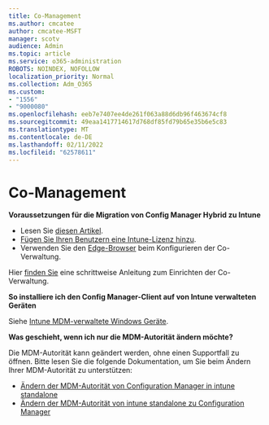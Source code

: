 ```yaml
---
title: Co-Management
ms.author: cmcatee
author: cmcatee-MSFT
manager: scotv
audience: Admin
ms.topic: article
ms.service: o365-administration
ROBOTS: NOINDEX, NOFOLLOW
localization_priority: Normal
ms.collection: Adm_O365
ms.custom:
- "1556"
- "9000080"
ms.openlocfilehash: eeb7e7407ee4de261f063a88d6db96f463674cf8
ms.sourcegitcommit: 49eaa1417714617d768df85fd79b65e35b6e5c83
ms.translationtype: MT
ms.contentlocale: de-DE
ms.lasthandoff: 02/11/2022
ms.locfileid: "62578611"
---
```

# <a name="co-management"></a>Co-Management

**Voraussetzungen für die Migration von Config Manager Hybrid zu Intune**

- Lesen Sie [diesen Artikel](https://docs.microsoft.com/mem/configmgr/mdm/understand/what-happened-to-hybrid).
- [Fügen Sie Ihren Benutzern eine Intune-Lizenz hinzu](https://docs.microsoft.com/mem/intune/fundamentals/licenses-assign).
- Verwenden Sie den [Edge-Browser](https://www.microsoft.com/edge) beim Konfigurieren der Co-Verwaltung.

Hier [finden Sie](https://admin.microsoft.com/AdminPortal/Home?#/modernonboarding/comanagesetupguide) eine schrittweise Anleitung zum Einrichten der Co-Verwaltung.

**So installiere ich den Config Manager-Client auf von Intune verwalteten Geräten**

Siehe [Intune MDM-verwaltete Windows Geräte](https://docs.microsoft.com/mem/configmgr/core/clients/deploy/deploy-clients-to-windows-computers#bkmk_mdm).

**Was geschieht, wenn ich nur die MDM-Autorität ändern möchte?**

Die MDM-Autorität kann geändert werden, ohne einen Supportfall zu öffnen. Bitte lesen Sie die folgende Dokumentation, um Sie beim Ändern Ihrer MDM-Autorität zu unterstützen:

- [Ändern der MDM-Autorität von Configuration Manager in intune standalone](https://docs.microsoft.com/mem/configmgr/mdm/understand/what-happened-to-hybrid)
- [Ändern der MDM-Autorität von intune standalone zu Configuration Manager](https://docs.microsoft.com/mem/configmgr/mdm/understand/what-happened-to-hybrid)
